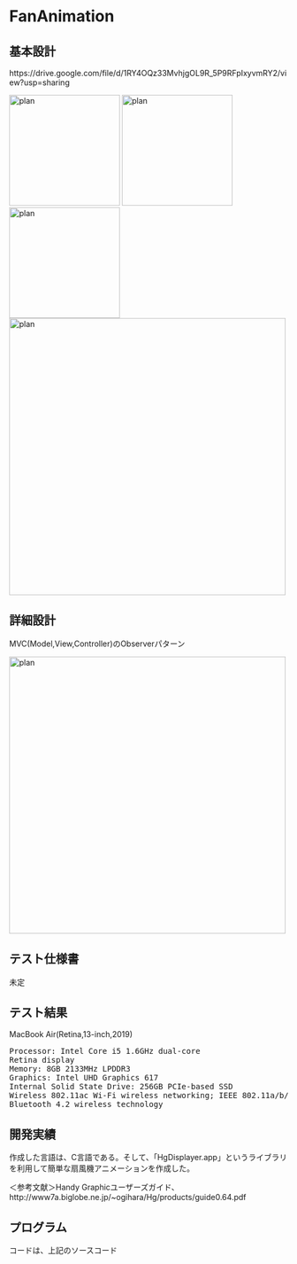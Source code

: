 # FanAnimation

<h2>基本設計</h2>
<p>https://drive.google.com/file/d/1RY4OQz33MvhjgOL9R_5P9RFpIxyvmRY2/view?usp=sharing</p>
<img width="200" alt="plan" src="https://user-images.githubusercontent.com/68851544/183114189-efd880ed-060e-406e-b2b1-00ac28e73a6d.png">

<img width="200" alt="plan" src="https://user-images.githubusercontent.com/68851544/183114250-e1835de7-5688-4cd5-8218-33866656129d.png">

<img width="200" alt="plan" src="https://user-images.githubusercontent.com/68851544/183114287-260c060d-82d5-47f6-967a-83d74e34ed72.png">

<img width="500" alt="plan" src="https://user-images.githubusercontent.com/68851544/183114307-7f882de0-f808-441f-aecc-423e1805dcf7.png">

<h2>詳細設計</h2>
<p>MVC(Model,View,Controller)のObserverパターン</p>
<img width="500" alt="plan" src="https://user-images.githubusercontent.com/68851544/184306296-30e4f934-d208-4c3f-a5ac-067abebd52a7.png">

<h2>テスト仕様書</h2>
<p>未定</p>

<h2>テスト結果</h2>
<p>MacBook Air(Retina,13-inch,2019)</p>
<pre>Processor: Intel Core i5 1.6GHz dual-core
Retina display
Memory: 8GB 2133MHz LPDDR3
Graphics: Intel UHD Graphics 617
Internal Solid State Drive: 256GB PCIe-based SSD
Wireless 802.11ac Wi-Fi wireless networking; IEEE 802.11a/b/g/n compatible
Bluetooth 4.2 wireless technology</pre>

<h2>開発実績</h2>
<div><p>作成した言語は、C言語である。そして、「HgDisplayer.app」というライブラリを利用して簡単な扇風機アニメーションを作成した。</p>
＜参考文献＞Handy Graphicユーザーズガイド、http://www7a.biglobe.ne.jp/~ogihara/Hg/products/guide0.64.pdf</div>

<h2>プログラム</h2>
<p>コードは、上記のソースコード</p>


